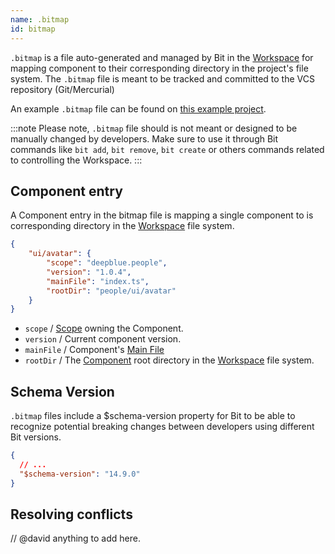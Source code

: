 ```yaml
---
name: .bitmap
id: bitmap
---
```


`.bitmap` is a file auto-generated and managed by Bit in the [Workspace](workspace/overview) for mapping component to their corresponding directory in the project's file system.
The `.bitmap` file is meant to be tracked and committed to the VCS repository (Git/Mercurial)

An example `.bitmap` file can be found on [this example project](https://github.com/bit-demos/ecommerce/blob/main/.bitmap).

:::note
Please note, `.bitmap` file should is not meant or designed to be manually changed by developers. Make sure to use it through Bit commands like `bit add`, `bit remove`, `bit create` or others commands related to controlling the Workspace.
:::

## Component entry
A Component entry in the bitmap file is mapping a single component to is corresponding directory in the [Workspace](workspace/overview) file system. 

```json
{
    "ui/avatar": {
        "scope": "deepblue.people",
        "version": "1.0.4",
        "mainFile": "index.ts",
        "rootDir": "people/ui/avatar"
    }
}
```

- `scope` / [Scope](scope/overview) owning the Component.
- `version` / Current component version.
- `mainFile` / Component's [Main File](components/main-file)
- `rootDir` / The [Component](components/overview) root directory in the [Workspace](workspace/overview) file system.

## Schema Version

`.bitmap` files include a $schema-version property for Bit to be able to recognize potential breaking changes between developers using different Bit versions.

```json
{
  // ...
  "$schema-version": "14.9.0"
}
```

## Resolving conflicts

// @david anything to add here.

